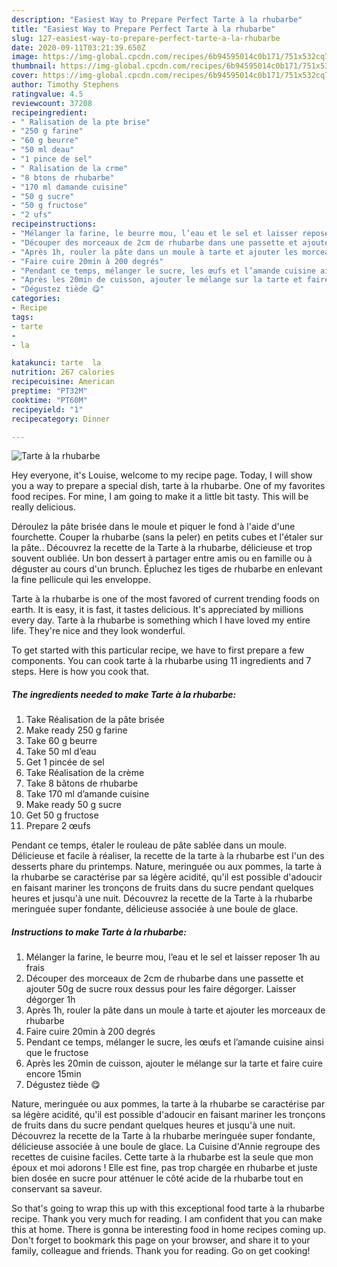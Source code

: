 ```yaml
---
description: "Easiest Way to Prepare Perfect Tarte à la rhubarbe"
title: "Easiest Way to Prepare Perfect Tarte à la rhubarbe"
slug: 127-easiest-way-to-prepare-perfect-tarte-a-la-rhubarbe
date: 2020-09-11T03:21:39.650Z
image: https://img-global.cpcdn.com/recipes/6b94595014c0b171/751x532cq70/tarte-a-la-rhubarbe-photo-principale-de-la-recette.jpg
thumbnail: https://img-global.cpcdn.com/recipes/6b94595014c0b171/751x532cq70/tarte-a-la-rhubarbe-photo-principale-de-la-recette.jpg
cover: https://img-global.cpcdn.com/recipes/6b94595014c0b171/751x532cq70/tarte-a-la-rhubarbe-photo-principale-de-la-recette.jpg
author: Timothy Stephens
ratingvalue: 4.5
reviewcount: 37208
recipeingredient:
- " Ralisation de la pte brise"
- "250 g farine"
- "60 g beurre"
- "50 ml deau"
- "1 pince de sel"
- " Ralisation de la crme"
- "8 btons de rhubarbe"
- "170 ml damande cuisine"
- "50 g sucre"
- "50 g fructose"
- "2 ufs"
recipeinstructions:
- "Mélanger la farine, le beurre mou, l’eau et le sel et laisser reposer 1h au frais"
- "Découper des morceaux de 2cm de rhubarbe dans une passette et ajouter 50g de sucre roux dessus pour les faire dégorger. Laisser dégorger 1h"
- "Après 1h, rouler la pâte dans un moule à tarte et ajouter les morceaux de rhubarbe"
- "Faire cuire 20min à 200 degrés"
- "Pendant ce temps, mélanger le sucre, les œufs et l’amande cuisine ainsi que le fructose"
- "Après les 20min de cuisson, ajouter le mélange sur la tarte et faire cuire encore 15min"
- "Dégustez tiède 😋"
categories:
- Recipe
tags:
- tarte
- 
- la

katakunci: tarte  la 
nutrition: 267 calories
recipecuisine: American
preptime: "PT32M"
cooktime: "PT60M"
recipeyield: "1"
recipecategory: Dinner

---
```



![Tarte à la rhubarbe](https://img-global.cpcdn.com/recipes/6b94595014c0b171/751x532cq70/tarte-a-la-rhubarbe-photo-principale-de-la-recette.jpg)

Hey everyone, it's Louise, welcome to my recipe page. Today, I will show you a way to prepare a special dish, tarte à la rhubarbe. One of my favorites food recipes. For mine, I am going to make it a little bit tasty. This will be really delicious.

Déroulez la pâte brisée dans le moule et piquer le fond à l&#39;aide d&#39;une fourchette. Couper la rhubarbe (sans la peler) en petits cubes et l&#39;étaler sur la pâte.. Découvrez la recette de la Tarte à la rhubarbe, délicieuse et trop souvent oubliée. Un bon dessert à partager entre amis ou en famille ou à déguster au cours d&#39;un brunch. Épluchez les tiges de rhubarbe en enlevant la fine pellicule qui les enveloppe.

Tarte à la rhubarbe is one of the most favored of current trending foods on earth. It is easy, it is fast, it tastes delicious. It's appreciated by millions every day. Tarte à la rhubarbe is something which I have loved my entire life. They're nice and they look wonderful.


To get started with this particular recipe, we have to first prepare a few components. You can cook tarte à la rhubarbe using 11 ingredients and 7 steps. Here is how you cook that.

<!--inarticleads1-->

##### The ingredients needed to make Tarte à la rhubarbe:

1. Take  Réalisation de la pâte brisée
1. Make ready 250 g farine
1. Take 60 g beurre
1. Take 50 ml d’eau
1. Get 1 pincée de sel
1. Take  Réalisation de la crème
1. Take 8 bâtons de rhubarbe
1. Take 170 ml d’amande cuisine
1. Make ready 50 g sucre
1. Get 50 g fructose
1. Prepare 2 œufs


Pendant ce temps, étaler le rouleau de pâte sablée dans un moule. Délicieuse et facile à réaliser, la recette de la tarte à la rhubarbe est l&#39;un des desserts phare du printemps. Nature, meringuée ou aux pommes, la tarte à la rhubarbe se caractérise par sa légère acidité, qu&#39;il est possible d&#39;adoucir en faisant mariner les tronçons de fruits dans du sucre pendant quelques heures et jusqu&#39;à une nuit. Découvrez la recette de la Tarte à la rhubarbe meringuée super fondante, délicieuse associée à une boule de glace. 

<!--inarticleads2-->

##### Instructions to make Tarte à la rhubarbe:

1. Mélanger la farine, le beurre mou, l’eau et le sel et laisser reposer 1h au frais
1. Découper des morceaux de 2cm de rhubarbe dans une passette et ajouter 50g de sucre roux dessus pour les faire dégorger. Laisser dégorger 1h
1. Après 1h, rouler la pâte dans un moule à tarte et ajouter les morceaux de rhubarbe
1. Faire cuire 20min à 200 degrés
1. Pendant ce temps, mélanger le sucre, les œufs et l’amande cuisine ainsi que le fructose
1. Après les 20min de cuisson, ajouter le mélange sur la tarte et faire cuire encore 15min
1. Dégustez tiède 😋


Nature, meringuée ou aux pommes, la tarte à la rhubarbe se caractérise par sa légère acidité, qu&#39;il est possible d&#39;adoucir en faisant mariner les tronçons de fruits dans du sucre pendant quelques heures et jusqu&#39;à une nuit. Découvrez la recette de la Tarte à la rhubarbe meringuée super fondante, délicieuse associée à une boule de glace. La Cuisine d&#39;Annie regroupe des recettes de cuisine faciles. Cette tarte à la rhubarbe est la seule que mon époux et moi adorons ! Elle est fine, pas trop chargée en rhubarbe et juste bien dosée en sucre pour atténuer le côté acide de la rhubarbe tout en conservant sa saveur. 

So that's going to wrap this up with this exceptional food tarte à la rhubarbe recipe. Thank you very much for reading. I am confident that you can make this at home. There is gonna be interesting food in home recipes coming up. Don't forget to bookmark this page on your browser, and share it to your family, colleague and friends. Thank you for reading. Go on get cooking!
